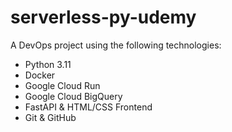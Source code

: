 # serverless-py-udemy
A DevOps project using the following technologies:

* Python 3.11
* Docker
* Google Cloud Run
* Google Cloud BigQuery
* FastAPI & HTML/CSS Frontend
* Git & GitHub



